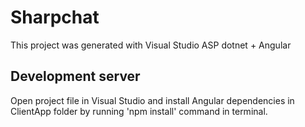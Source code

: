 # Sharpchat

This project was generated with Visual Studio ASP dotnet + Angular

## Development server

Open project file in Visual Studio and install Angular dependencies in ClientApp folder by running 'npm install' command in terminal.

